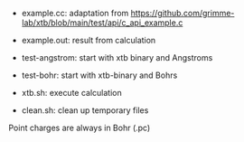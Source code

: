 - example.cc: adaptation from https://github.com/grimme-lab/xtb/blob/main/test/api/c_api_example.c
- example.out: result from calculation

- test-angstrom: start with xtb binary and Angstroms
- test-bohr: start with xtb-binary and Bohrs
- xtb.sh: execute calculation
- clean.sh: clean up temporary files

Point charges are always in Bohr (.pc)


